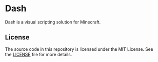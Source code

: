 # Dash
Dash is a visual scripting solution for Minecraft.

## License
The source code in this repository is licensed under the MIT License.
See the [LICENSE](LICENSE) file for more details.